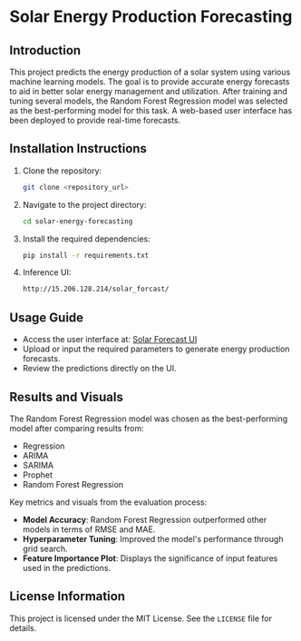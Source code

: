 # Solar Energy Production Forecasting

## Introduction
This project predicts the energy production of a solar system using various machine learning models. The goal is to provide accurate energy forecasts to aid in better solar energy management and utilization. After training and tuning several models, the Random Forest Regression model was selected as the best-performing model for this task. A web-based user interface has been deployed to provide real-time forecasts.

## Installation Instructions
1. Clone the repository:
   ```bash
   git clone <repository_url>
   ```
2. Navigate to the project directory:
   ```bash
   cd solar-energy-forecasting
   ```
3. Install the required dependencies:
   ```bash
   pip install -r requirements.txt
   ```
4. Inference UI:
    ```bash
   http://15.206.128.214/solar_forcast/
   ```

## Usage Guide
- Access the user interface at: [Solar Forecast UI](http://15.206.128.214/solar_forcast/)
- Upload or input the required parameters to generate energy production forecasts.
- Review the predictions directly on the UI.

## Results and Visuals
The Random Forest Regression model was chosen as the best-performing model after comparing results from:
- Regression
- ARIMA
- SARIMA
- Prophet
- Random Forest Regression

Key metrics and visuals from the evaluation process:
- **Model Accuracy**: Random Forest Regression outperformed other models in terms of RMSE and MAE.
- **Hyperparameter Tuning**: Improved the model's performance through grid search.
- **Feature Importance Plot**: Displays the significance of input features used in the predictions.

## License Information
This project is licensed under the MIT License. See the `LICENSE` file for details.